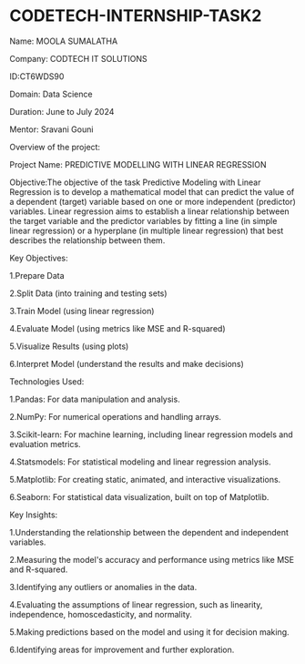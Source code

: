# CODETECH-INTERNSHIP-TASK2
Name: MOOLA SUMALATHA

Company: CODTECH IT SOLUTIONS

ID:CT6WDS90

Domain: Data Science

Duration: June to July 2024

Mentor: Sravani Gouni


Overview of the project:

Project Name: PREDICTIVE MODELLING WITH LINEAR REGRESSION

Objective:The objective of the task Predictive Modeling with Linear Regression is to develop a mathematical model that can predict the value of a dependent (target) variable based on one or more independent (predictor) variables. Linear regression aims to establish a linear relationship between the target variable and the predictor variables by fitting a line (in simple linear regression) or a hyperplane (in multiple linear regression) that best describes the relationship between them.

Key Objectives:

1.Prepare Data

2.Split Data (into training and testing sets)

3.Train Model (using linear regression)

4.Evaluate Model (using metrics like MSE and R-squared)

5.Visualize Results (using plots)

6.Interpret Model (understand the results and make decisions)


Technologies Used:

1.Pandas: For data manipulation and analysis.

2.NumPy: For numerical operations and handling arrays.

3.Scikit-learn: For machine learning, including linear regression models and evaluation metrics.

4.Statsmodels: For statistical modeling and linear regression analysis.

5.Matplotlib: For creating static, animated, and interactive visualizations.

6.Seaborn: For statistical data visualization, built on top of Matplotlib.

Key Insights:

1.Understanding the relationship between the dependent and independent variables.

2.Measuring the model's accuracy and performance using metrics like MSE and R-squared.

3.Identifying any outliers or anomalies in the data.

4.Evaluating the assumptions of linear regression, such as linearity, independence, homoscedasticity, and normality.

5.Making predictions based on the model and using it for decision making.

6.Identifying areas for improvement and further exploration.

